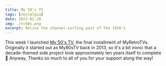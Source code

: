 ```yaml
---
title: My 50's TV
tags: [nostalgia]
date: 2023-02-20
img: ./tv50s.png
excerpt: Relive the channel-surfing past of the 1950's
---
```


This week I launched [My 50's TV](https://my50stv.com), the final installment of MyRetroTVs.
Originally it started out as My80sTV back in 2013, so it's a bit ironic that a decade-themed side project took approximately ten years itself to complete 🙂
Anyway, Thanks so much to all of you for your support along the way!
